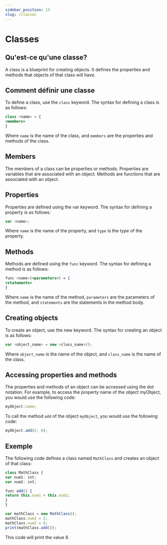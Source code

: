 ```yaml
---
sidebar_position: 13
slug: /classes
---
```


# Classes

## Qu'est-ce qu'une classe?

A class is a blueprint for creating objects. It defines the properties and methods that objects of that class will have.

## Comment définir une classe

To define a class, use the `class` keyword. The syntax for defining a class is as follows:

```jsx
class <name> = {
<members>
}
```

Where `name` is the name of the class, and `members` are the properties and methods of the class.

## Members

The members of a class can be properties or methods. Properties are variables that are associated with an object. Methods are functions that are associated with an object.

## Properties
Properties are defined using the var keyword. The syntax for defining a property is as follows:

```jsx
var <name>;
```

Where `name` is the name of the property, and `type` is the type of the property.

## Methods
Methods are defined using the `func` keyword. The syntax for defining a method is as follows:

```jsx
func <name>(<parameters>) = {
<statements>
}
```
Where `name` is the name of the method, `parameters` are the parameters of the method, and `statements` are the statements in the method body.

## Creating objects


To create an object, use the new keyword. The syntax for creating an object is as follows:

```jsx
var <object_name> = new <class_name>();
```

Where `object_name` is the name of the object, and `class_name` is the name of the class.

## Accessing properties and methods

The properties and methods of an object can be accessed using the dot notation. For example, to access the property name of the object myObject, you would use the following code:

```jsx
myObject.name;
```

To call the method `add` of the object `myObject`, you would use the following code:

```jsx
myObject.add(2, 6);
```

## Exemple
The following code defines a class named `MathClass` and creates an object of that class:

```jsx
class MathClass {
var num1: int;
var num2: int;

func add() {
return this.num1 + this.num2;
}
}

var mathClass = new MathClass();
mathClass.num1 = 2;
mathClass.num2 = 6;
print(mathClass.add());
```

This code will print the value 8.